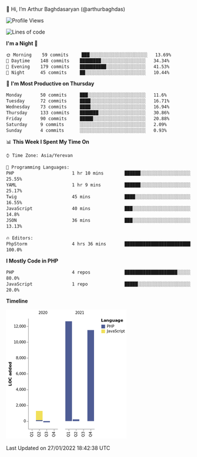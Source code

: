 👋 Hi, I’m Arthur Baghdasaryan (@arthurbaghdas)


<!--START_SECTION:waka-->
![Profile Views](http://img.shields.io/badge/Profile%20Views-0-blue)

![Lines of code](https://img.shields.io/badge/From%20Hello%20World%20I%27ve%20Written-26%20Thousand%20lines%20of%20code-blue)

**I'm a Night 🦉** 

```text
🌞 Morning    59 commits     ███░░░░░░░░░░░░░░░░░░░░░░   13.69% 
🌆 Daytime    148 commits    ████████░░░░░░░░░░░░░░░░░   34.34% 
🌃 Evening    179 commits    ██████████░░░░░░░░░░░░░░░   41.53% 
🌙 Night      45 commits     ██░░░░░░░░░░░░░░░░░░░░░░░   10.44%

```
📅 **I'm Most Productive on Thursday** 

```text
Monday       50 commits     ███░░░░░░░░░░░░░░░░░░░░░░   11.6% 
Tuesday      72 commits     ████░░░░░░░░░░░░░░░░░░░░░   16.71% 
Wednesday    73 commits     ████░░░░░░░░░░░░░░░░░░░░░   16.94% 
Thursday     133 commits    ███████░░░░░░░░░░░░░░░░░░   30.86% 
Friday       90 commits     █████░░░░░░░░░░░░░░░░░░░░   20.88% 
Saturday     9 commits      ░░░░░░░░░░░░░░░░░░░░░░░░░   2.09% 
Sunday       4 commits      ░░░░░░░░░░░░░░░░░░░░░░░░░   0.93%

```


📊 **This Week I Spent My Time On** 

```text
⌚︎ Time Zone: Asia/Yerevan

💬 Programming Languages: 
PHP                      1 hr 10 mins        ██████░░░░░░░░░░░░░░░░░░░   25.55% 
YAML                     1 hr 9 mins         ██████░░░░░░░░░░░░░░░░░░░   25.17% 
Twig                     45 mins             ████░░░░░░░░░░░░░░░░░░░░░   16.55% 
JavaScript               40 mins             ███░░░░░░░░░░░░░░░░░░░░░░   14.8% 
JSON                     36 mins             ███░░░░░░░░░░░░░░░░░░░░░░   13.13%

🔥 Editors: 
PhpStorm                 4 hrs 36 mins       █████████████████████████   100.0%

```

**I Mostly Code in PHP** 

```text
PHP                      4 repos             ████████████████████░░░░░   80.0% 
JavaScript               1 repo              █████░░░░░░░░░░░░░░░░░░░░   20.0%

```


**Timeline**

![Chart not found](https://raw.githubusercontent.com/arthurbaghdas/arthurbaghdas/main/charts/bar_graph.png) 


 Last Updated on 27/01/2022 18:42:38 UTC
<!--END_SECTION:waka-->
